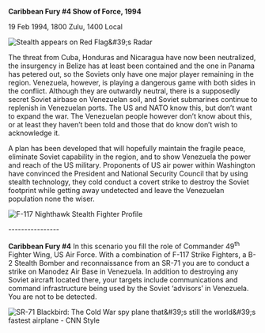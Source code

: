 **Caribbean Fury \#4 Show of Force, 1994**

19 Feb 1994, 1800 Zulu, 1400 Local

![Stealth appears on Red Flag&\#39;s
Radar](/assets/images/aar/cf/cf4/image1.jpeg)

The threat from Cuba, Honduras and Nicaragua have now been neutralized,
the insurgency in Belize has at least been contained and the one in
Panama has petered out, so the Soviets only have one major player
remaining in the region. Venezuela, however, is playing a dangerous game
with both sides in the conflict. Although they are outwardly neutral,
there is a supposedly secret Soviet airbase on Venezuelan soil, and
Soviet submarines continue to replenish in Venezuelan ports. The US and
NATO know this, but don’t want to expand the war. The Venezuelan people
however don’t know about this, or at least they haven’t been told and
those that do know don’t wish to acknowledge it.

A plan has been developed that will hopefully maintain the fragile
peace, eliminate Soviet capability in the region, and to show Venezuela
the power and reach of the US military. Proponents of US air power
within Washington have convinced the President and National Security
Council that by using stealth technology, they cold conduct a covert
strike to destroy the Soviet footprint while getting away undetected and
leave the Venezuelan population none the wiser.

![F-117 Nighthawk Stealth Fighter
Profile](/assets/images/aar/cf/cf4/image2.jpeg)

\----------------

**<span class="underline">Caribbean Fury \#4</span>** In this scenario
you fill the role of Commander 49<sup>th</sup> Fighter Wing, US Air
Force. With a combination of F-117 Strike Fighters, a B-2 Stealth Bomber
and reconnaissance from an SR-71 you are to conduct a strike on Manodez
Air Base in Venezuela. In addition to destroying any Soviet aircraft
located there, your targets include communications and command
infrastructure being used by the Soviet ‘advisors’ in Venezuela. You are
not to be detected.

![SR-71 Blackbird: The Cold War spy plane that&\#39;s still the
world&\#39;s fastest airplane - CNN
Style](/assets/images/aar/cf/cf4/image3.jpeg)
